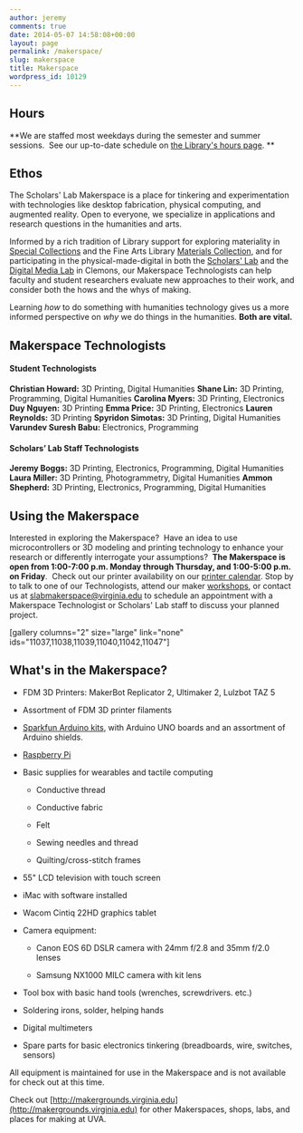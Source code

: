 ```yaml
---
author: jeremy
comments: true
date: 2014-05-07 14:58:08+00:00
layout: page
permalink: /makerspace/
slug: makerspace
title: Makerspace
wordpress_id: 10129
---
```


## Hours


**We are staffed most weekdays during the semester and summer sessions.  See our up-to-date schedule on [the Library's hours page](http://cal.lib.virginia.edu/hours/).
**


## Ethos


The Scholars' Lab Makerspace is a place for tinkering and experimentation with technologies like desktop fabrication, physical computing, and augmented reality. Open to everyone, we specialize in applications and research questions in the humanities and arts.

Informed by a rich tradition of Library support for exploring materiality in [Special Collections](http://smallnotes.library.virginia.edu/) and the Fine Arts Library [Materials Collection](http://uvamagazine.org/articles/the_tactile_library), and for participating in the physical-made-digital in both the [Scholars' Lab](http://scholarslab.org/) and the [Digital Media Lab](http://www.library.virginia.edu/blog/libraries/dml/) in Clemons, our Makerspace Technologists can help faculty and student researchers evaluate new approaches to their work, and consider both the hows and the whys of making.

Learning _how_ to do something with humanities technology gives us a more informed perspective on _why_ we do things in the humanities. **Both are vital.**


## Makerspace Technologists




#### Student Technologists


**Christian Howard:** 3D Printing, Digital Humanities
**Shane Lin:** 3D Printing, Programming, Digital Humanities
**Carolina Myers:** 3D Printing, Electronics
**Duy Nguyen:** 3D Printing
**Emma Price:** 3D Printing, Electronics
**Lauren Reynolds:** 3D Printing
**Spyridon Simotas:** 3D Printing, Digital Humanities
**Varundev Suresh Babu:** Electronics, Programming


#### Scholars’ Lab Staff Technologists


**Jeremy Boggs:** 3D Printing, Electronics, Programming, Digital Humanities
**Laura Miller:** 3D Printing, Photogrammetry, Digital Humanities
**Ammon Shepherd:** 3D Printing, Electronics, Programming, Digital Humanities


##




## Using the Makerspace


Interested in exploring the Makerspace?  Have an idea to use microcontrollers or 3D modeling and printing technology to enhance your research or differently interrogate your assumptions?  **The Makerspace is open from 1:00-7:00 p.m. Monday through Thursday, and 1:00-5:00 p.m. on Friday**.  Check out our printer availability on our [printer calendar](/makerspace-3d-printer-calendar/). Stop by to talk to one of our Technologists, attend our maker [workshops](http://www.scholarslab.org/events/), or contact us at [slabmakerspace@virginia.edu](mailto:slabmakerspace@virginia.edu) to schedule an appointment with a Makerspace Technologist or Scholars' Lab staff to discuss your planned project.

[gallery columns="2" size="large" link="none" ids="11037,11038,11039,11040,11042,11047"]


## What's in the Makerspace?






  * FDM 3D Printers: MakerBot Replicator 2, Ultimaker 2, Lulzbot TAZ 5


  * Assortment of FDM 3D printer filaments


  * [Sparkfun Arduino kits](https://www.sparkfun.com/products/12001), with Arduino UNO boards and an assortment of Arduino shields.


  * [Raspberry Pi](http://www.raspberrypi.org/)


  * Basic supplies for wearables and tactile computing


    * Conductive thread


    * Conductive fabric


    * Felt


    * Sewing needles and thread


    * Quilting/cross-stitch frames





  * 55" LCD television with touch screen


  * iMac with software installed


  * Wacom Cintiq 22HD graphics tablet


  * Camera equipment:


    * Canon EOS 6D DSLR camera with 24mm f/2.8 and 35mm f/2.0 lenses


    * Samsung NX1000 MILC camera with kit lens





  * Tool box with basic hand tools (wrenches, screwdrivers. etc.)


  * Soldering irons, solder, helping hands


  * Digital multimeters


  * Spare parts for basic electronics tinkering (breadboards, wire, switches, sensors)


All equipment is maintained for use in the Makerspace and is not available for check out at this time.

Check out [http://makergrounds.virginia.edu](http://makergrounds.virginia.edu) for other Makerspaces, shops, labs, and places for making at UVA.
